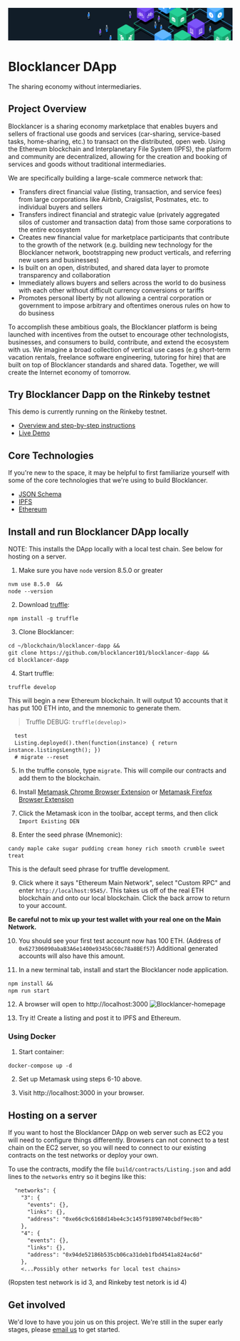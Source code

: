 ![blocklancer_github_banner](https://github.com/blocklancer101/blocklancer-dapp/raw/master/public/images/banner.png)

# Blocklancer DApp
The sharing economy without intermediaries.


## Project Overview

Blocklancer is a sharing economy marketplace that enables buyers and sellers of fractional use goods and services (car-sharing, service-based tasks, home-sharing, etc.) to transact on the distributed, open web. Using the Ethereum blockchain and Interplanetary File System (IPFS), the platform and community are decentralized, allowing for the creation and booking of services and goods without traditional intermediaries.

We are specifically building a large-scale commerce network that:
* Transfers direct financial value (listing, transaction, and service fees) from large corporations like Airbnb, Craigslist, Postmates, etc. to individual buyers and sellers
* Transfers indirect financial and strategic value (privately aggregated silos of customer and transaction data) from those same corporations to the entire ecosystem
* Creates new financial value for marketplace participants that contribute to the growth of the network (e.g. building new technology for the Blocklancer network, bootstrapping new product verticals, and referring new users and businesses)
* Is built on an open, distributed, and shared data layer to promote transparency and collaboration
* Immediately allows buyers and sellers across the world to do business with each other without difficult currency conversions or tariffs
* Promotes personal liberty by not allowing a central corporation or government to impose arbitrary and oftentimes onerous rules on how to do business

To accomplish these ambitious goals, the Blocklancer platform is being launched with incentives from the outset to encourage other technologists, businesses, and consumers to build, contribute, and extend the ecosystem with us. We imagine a broad collection of vertical use cases (e.g short-term vacation rentals, freelance software engineering, tutoring for hire) that are built on top of Blocklancer standards and shared data. Together, we will create the Internet economy of tomorrow.


## Try Blocklancer Dapp on the Rinkeby testnet

This demo is currently running on the Rinkeby testnet.
- [Overview and step-by-step instructions](https://medium.com/) 
- [Live Demo](http://localhost:3000)


## Core Technologies

If you're new to the space, it may be helpful to first familiarize yourself with some of the core technologies that we're using to build Blocklancer.

 * [JSON Schema](http://json-schema.org/)
 * [IPFS](https://ipfs.io/)
 * [Ethereum](https://www.ethereum.org/)

## Install and run Blocklancer DApp locally

NOTE: This installs the DApp locally with a local test chain. See below for hosting on a server.

1. Make sure you have `node` version 8.5.0 or greater
```
nvm use 8.5.0  &&
node --version
```

2. Download [truffle](http://truffleframework.com/):
```
npm install -g truffle
```

3. Clone Blocklancer:
```
cd ~/blockchain/blocklancer-dapp &&
git clone https://github.com/blocklancer101/blocklancer-dapp && 
cd blocklancer-dapp
```

4. Start truffle:
```
truffle develop
```
 This will begin a new Ethereum blockchain. It will output 10 accounts that it has put 100 ETH into, and the mnemonic to generate them.

> Truffle DEBUG: `truffle(develop)>`
```
  test
  Listing.deployed().then(function(instance) { return instance.listingsLength(); })
  # migrate --reset
```

5. In the truffle console, type `migrate`. This will compile our contracts and add them to the blockchain.

6. Install [Metamask Chrome Browser Extension](https://chrome.google.com/webstore/detail/metamask/nkbihfbeogaeaoehlefnkodbefgpgknn) or [Metamask Firefox Browser Extension](https://addons.mozilla.org/en-US/firefox/addon/ether-metamask/)

7. Click the Metamask icon in the toolbar, accept terms, and then click `Import Existing DEN`

8. Enter the seed phrase (Mnemonic):
```
candy maple cake sugar pudding cream honey rich smooth crumble sweet treat
```
 This is the default seed phrase for truffle development.

9. Click where it says "Ethereum Main Network", select "Custom RPC" and enter `http://localhost:9545/`. This takes us off of the real ETH blockchain and onto our local blockchain. Click the back arrow to return to your account.

 **Be careful not to mix up your test wallet with your real one on the Main Network.**

10. You should see your first test account now has 100 ETH. (Address of `0x627306090abaB3A6e1400e9345bC60c78a8BEf57`) Additional generated accounts will also have this amount.

11. In a new terminal tab, install and start the Blocklancer node application.
```
npm install &&
npm run start
```

12. A browser will open to http://localhost:3000
![Blocklancer-homepage](https://user-images.githubusercontent.com/673455/34650232-ca4df39c-f37a-11e7-9b18-18861f282dff.png)

13. Try it! Create a listing and post it to IPFS and Ethereum.

### Using Docker

1. Start container:
```
docker-compose up -d
```

2. Set up Metamask using steps 6-10 above.

3. Visit http://localhost:3000 in your browser.

## Hosting on a server

If you want to host the Blocklancer DApp on web server such as EC2 you will need to configure things differently. Browsers can not connect to a test chain on the EC2 server, so you will need to connect to our existing contracts on the test networks or deploy your own. 

To use the contracts, modify the file `build/contracts/Listing.json` and add lines to the `networks` entry so it begins like this:
```
  "networks": {
    "3": {
      "events": {},
      "links": {},
      "address": "0xe66c9c6168d14be4c3c145f91890740cbdf9ec8b"
    },
    "4": {
      "events": {},
      "links": {},
      "address": "0x94de52186b535cb06ca31deb1fbd4541a824ac6d"
    },
    <...Possibly other networks for local test chains>
```
(Ropsten test network is id 3, and Rinkeby test netork is id 4)

## Get involved

We'd love to have you join us on this project.  We're still in the super early stages, please [email us](mailto:sun.smartbiz@gmail.com) to get started.

